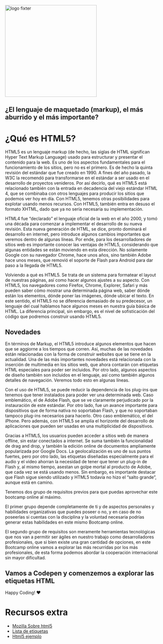 <img alt="logo fixter" width="300" src="https://fixter.camp/static/media/geek_completo.7e1e87a7.png" />

## ¿El lenguaje de maquetado (markup), el más aburrido y el más importante?

# ¿Qué es HTML5?

HTML5 es un lenguaje markup (de hecho, las siglas de HTML significan Hyper Text Markup Language) usado para estructurar y presentar el contenido para la web. Es uno de los aspectos fundamentales para el funcionamiento de los sitios, pero no es el primero. Es de hecho la quinta revisión del estándar que fue creado en 1990. A fines del año pasado, la W3C la recomendó para transformarse en el estándar a ser usado en el desarrollo de proyectos venideros. Por así decirlo, qué es HTML5 está relacionado también con la entrada en decadencia del viejo estándar HTML 4, que se combinaba con otros lenguajes para producir los sitios que podemos ver hoy en día. Con HTML5, tenemos otras posibilidades para explotar usando menos recursos. Con HTML5, también entra en desuso el formato XHTML, dado que ya no sería necesaria su implementación.

HTML4 fue “declarado” el lenguaje oficial de la web en el año 2000, y tomó una década para comenzar a implementar el desarrollo de su nueva revisión. Esta nueva generación de HTML, se dice, pronto dominará el desarrollo en internet, pero introduce algunos cambios importantes que veremos dentro de algunas líneas. Por ende, para los desarrolladores de sitios web es importante conocer las ventajas de HTML5, considerando que algunas entidades se están moviendo en esta dirección. No solamente Google con su navegador Chrome, hace unos años, sino también Adobe hace unos meses, que removió el soporte de Flash para Android para dar paso a la llegada de HTML5.

Volviendo a qué es HTML5. Se trata de un sistema para formatear el layout de nuestras páginas, así como hacer algunos ajustes a su aspecto. Con HTML5, los navegadores como Firefox, Chrome, Explorer, Safari y más pueden saber cómo mostrar una determinada página web, saber dónde están los elementos, dónde poner las imágenes, dónde ubicar el texto. En este sentido, el HTML5 no se diferencia demasiado de su predecesor, un lenguaje del cual hablamos hace algunos meses en nuestra guía básica de HTML. La diferencia principal, sin embargo, es el nivel de sofisticación del código que podremos construir usando HTML5.

## Novedades
En términos de Markup, el HTML5 introduce algunos elementos que hacen que se aggiorne a los tiempos que corren. Así, muchas de las novedades están relacionadas con la forma de construir websites que se tiene en la actualidad. Una de las más importantes novedades está relacionada con la inserción de multimedia en los sitios web, que ahora contarán con etiquetas HTML especiales para poder ser incluidos. Por otro lado, algunos aspectos de diseño también son incluidos en el lenguaje, así como también algunos detalles de navegación. Veremos todo esto en algunas líneas.

Con el uso de HTML5, se puede reducir la dependencia de los plug-ins que tenemos que tener instalados para poder ver una determinada web. Caso emblemático, el de Adobe Flash, que se ve claramente perjudicado por la instauración de este estándar. Por otro lado, fue un avance importante para dispositivos que de forma nativa no soportaban Flash, y que no soportaban tampoco plug-ins necesarios para hacerlo. Otro caso emblemático, el del iPhone. Pero además, con HTML5 se amplía el horizonte del desarrollo de aplicaciones que pueden ser usadas en una multiplicidad de dispositivos.

Gracias a HTML5, los usuarios pueden acceder a sitios web de manera offline, sin estar conectados a internet. Se suma también la funcionalidad de drag and drop, y también la edición online de documentos ampliamente popularizada por Google Docs. La geolocalización es uno de sus puntos fuertes, pero por otro lado, las etiquetas diseñadas especialmente para el audio y el video ahorran la necesidad de tener que tener un plug-in de Flash y, al mismo tiempo, asestan un golpe mortal al producto de Adobe, que cada vez se está usando menos. Sin embargo, es importante destacar que Flash sigue siendo utilizado y HTML5 todavía no hizo el “salto grande”, aunque está en camino.

Tenemos dos grupo de requisitos previos para que puedas aprovechar este bootcamp online al máximo.

El primer grupo depende completamente de ti y de aspectos personales y habilidades organizativas que puedes poseer o no, y en caso de no poseerlas si cuentas con la disciplina y la voluntad necesaria podrías generar estas habilidades en este mismo Bootcamp online.

El segundo grupo de requisitos son meramente herramientas tecnológicas que nos van a permitir ser ágiles en nuestro trabajo como desarrolladores profesionales, que si bien existe una gran cantidad de opciones, en este Bootcamp online vamos a explorar las más recurridas por los más profesionales, de esta forma podemos abordar la cooperación internacional sin mayor dificultad.

## Vamos a Codepen y comenzemos a explorar las etiquetas HTML
Happy Coding!  ❤

# Recursos extra
* [Mozilla Sobre html5](https://developer.mozilla.org/es/docs/HTML/HTML5)
* [Lista de etiquetas](https://developer.mozilla.org/es/docs/HTML/HTML5/HTML5_lista_elementos)
* [Html5 ejemplo](https://www.w3schools.com/html/html5_intro.asp)
